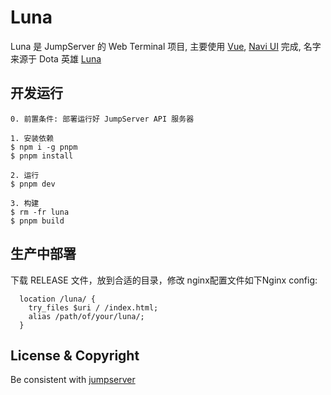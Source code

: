 # Luna

Luna 是 JumpServer 的 Web Terminal 项目,
主要使用 [Vue](https://cn.vuejs.org/), [Navi UI](https://www.naiveui.com/zh-CN/os-theme) 完成,
名字来源于 Dota 英雄 [Luna](https://www.dota2.com/hero/luna)

## 开发运行

```
0. 前置条件: 部署运行好 JumpServer API 服务器

1. 安装依赖
$ npm i -g pnpm
$ pnpm install

2. 运行
$ pnpm dev

3. 构建
$ rm -fr luna
$ pnpm build
```

## 生产中部署

下载 RELEASE 文件，放到合适的目录，修改 nginx配置文件如下Nginx config:

```
  location /luna/ {
    try_files $uri / /index.html;
    alias /path/of/your/luna/;
  }
```

## License & Copyright

Be consistent with [jumpserver](https://github.com/jumpserver/jumpserver)
